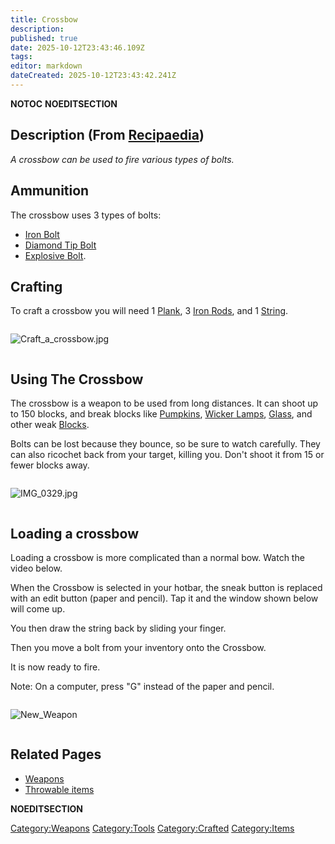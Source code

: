```yaml
---
title: Crossbow
description: 
published: true
date: 2025-10-12T23:43:46.109Z
tags: 
editor: markdown
dateCreated: 2025-10-12T23:43:42.241Z
---
```


__NOTOC__ __NOEDITSECTION__

## Description (From [Recipaedia](Recipaedia "wikilink"))

*A crossbow can be used to fire various types of bolts.*

## Ammunition

The crossbow uses 3 types of bolts:

  - [Iron Bolt](Iron_Bolt "wikilink")
  - [Diamond Tip Bolt](Diamond_Tip_Iron_Bolt "wikilink")
  - [Explosive Bolt](Explosive_Bolt "wikilink").

## Crafting

To craft a crossbow you will need 1 [Plank](Planks "wikilink"), 3 [Iron
Rods](Rod "wikilink"), and 1 [String](String "wikilink").

<div style="overflow:hidden">

![Craft_a_crossbow.jpg](Craft_a_crossbow.jpg "Craft_a_crossbow.jpg")

</div>

## Using The Crossbow

The crossbow is a weapon to be used from long distances. It can shoot up
to 150 blocks, and break blocks like [Pumpkins](Pumpkin "wikilink"),
[Wicker Lamps](Wicker_Lamp "wikilink"), [Glass](Glass "wikilink"), and
other weak [Blocks](:Category:Blocks "wikilink").

Bolts can be lost because they bounce, so be sure to watch carefully.
They can also ricochet back from your target, killing you. Don't shoot
it from 15 or fewer blocks away.

<div style="overflow:hidden">

![IMG_0329.jpg](IMG_0329.jpg "IMG_0329.jpg")

</div>

## Loading a crossbow

Loading a crossbow is more complicated than a normal bow. Watch the
video below.

When the Crossbow is selected in your hotbar, the sneak button is
replaced with an edit button (paper and pencil). Tap it and the window
shown below will come up. 

You then draw the string back by sliding your finger. 

Then you move a bolt from your inventory onto the Crossbow. 

It is now ready to fire. 

Note: On a computer, press "G" instead of the paper and pencil. 

<div style="overflow:hidden">

![New_Weapon](New_Weapon "New_Weapon")

</div>

## Related Pages

  - [Weapons](Weapons "wikilink")
  - [Throwable items](Throwable_items "wikilink")

__NOEDITSECTION__

[Category:Weapons](Category:Weapons "wikilink")
[Category:Tools](Category:Tools "wikilink")
[Category:Crafted](Category:Crafted "wikilink")
[Category:Items](Category:Items "wikilink")